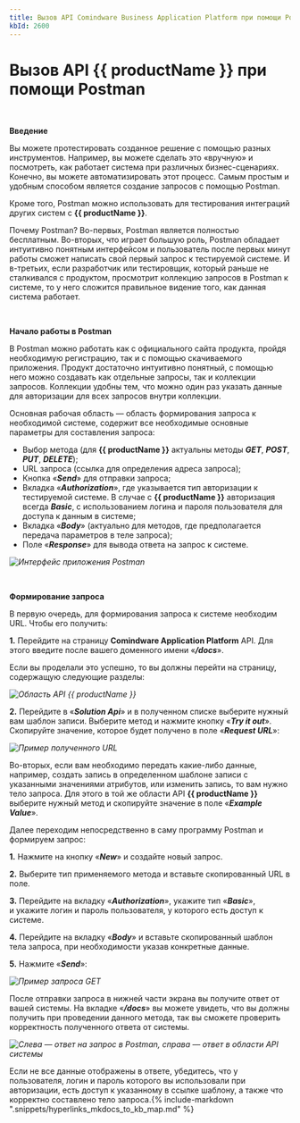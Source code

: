 ```yaml
---
title: Вызов API Comindware Business Application Platform при помощи Postman
kbId: 2600
---
```


# Вызов API {{ productName }} при помощи Postman

 

**Введение**

Вы можете протестировать созданное решение с помощью разных инструментов. Например, вы можете сделать это «вручную» и посмотреть, как работает система при различных бизнес-сценариях. Конечно, вы можете автоматизировать этот процесс. Самым простым и удобным способом является создание запросов с помощью Postman.

Кроме того, Postman можно использовать для тестирования интеграций других систем с **{{ productName }}**.

Почему Postman? Во-первых, Postman является полностью бесплатным. Во-вторых, что играет большую роль, Postman обладает интуитивно понятным интерфейсом и пользователь после первых минут работы сможет написать свой первый запрос к тестируемой системе. И в-третьих, если разработчик или тестировщик, который раньше не сталкивался с продуктом, просмотрит коллекцию запросов в Postman к системе, то у него сложится правильное видение того, как данная система работает.

 

**Начало работы в Postman**

В Postman можно работать как с официального сайта продукта, пройдя необходимую регистрацию, так и с помощью скачиваемого приложения. Продукт достаточно интуитивно понятный, с помощью него можно создавать как отдельные запросы, так и коллекции запросов. Коллекции удобны тем, что можно один раз указать данные для авторизации для всех запросов внутри коллекции. 

Основная рабочая область — область формирования запроса к необходимой системе, содержит все необходимые основные параметры для составления запроса: 

- Выбор метода (для **{{ productName }}** актуальны методы ***GET***, ***POST***, ***PUT***, ***DELETE***);
- URL запроса (ссылка для определения адреса запроса);
- Кнопка «***Send***» для отправки запроса;
- Вкладка «***Authorization***», где указывается тип авторизации к тестируемой системе. В случае с **{{ productName }}** авторизация всегда ***Basic***, с использованием логина и пароля пользователя для доступа к данным в системе;
- Вкладка «***Body***» (актуально для методов, где предполагается передача параметров в теле запроса);
- Поле «***Response***» для вывода ответа на запрос к системе.

_![Интерфейс приложения Postman](https://kb.comindware.ru/assets/2021-11-29_14h28_10.png)_

 

**Формирование запроса**

В первую очередь, для формирования запроса к системе необходим URL. Чтобы его получить:

**1.** Перейдите на страницу **Comindware Application Platform** API. Для этого введите после вашего доменного имени «***/docs***».

Если вы проделали это успешно, то вы должны перейти на страницу, содержащую следующие разделы:

_![Область API {{ productName }}](https://kb.comindware.ru/assets/123.png)_

**2.** Перейдите в «***Solution Api***» и в полученном списке выберите нужный вам шаблон записи. Выберите метод и нажмите кнопку «***Try it out***». Скопируйте значение, которое будет получено в поле «***Request URL***»:

_![Пример полученного URL](https://kb.comindware.ru/assets/1234.png)_

Во-вторых, если вам необходимо передать какие-либо данные, например, создать запись в определенном шаблоне записи с указанными значениями атрибутов, или изменить запись, то вам нужно тело запроса. Для этого в той же области API **{{ productName }}** выберите нужный метод и скопируйте значение в поле «***Example Value***».

Далее переходим непосредственно в саму программу Postman и формируем запрос:

**1.** Нажмите на кнопку «***New***» и создайте новый запрос.

**2.** Выберите тип применяемого метода и вставьте скопированный URL в поле.

**3.** Перейдите на вкладку «***Authorization***», укажите тип «***Basic***», и укажите логин и пароль пользователя, у которого есть доступ к системе.

**4.** Перейдите на вкладку «***Body***» и вставьте скопированный шаблон тела запроса, при необходимости указав конкретные данные.

**5.** Нажмите «***Send***»:

_![Пример запроса GET](https://kb.comindware.ru/assets/2021-11-29_14h45_49.png)_

После отправки запроса в нижней части экрана вы получите ответ от вашей системы. На вкладке «***/docs***» вы можете увидеть, что вы должны получить при проведении данного метода, так вы сможете проверить корректность полученного ответа от системы.

_![Слева — ответ на запрос в Postman, справа — ответ в области API системы](https://kb.comindware.ru/assets/postman2.jpeg)_

Если не все данные отображены в ответе, убедитесь, что у пользователя, логин и пароль которого вы использовали при авторизации, есть доступ к указанному в ссылке шаблону, а также что корректно составлено тело запроса.{% include-markdown ".snippets/hyperlinks_mkdocs_to_kb_map.md" %}
